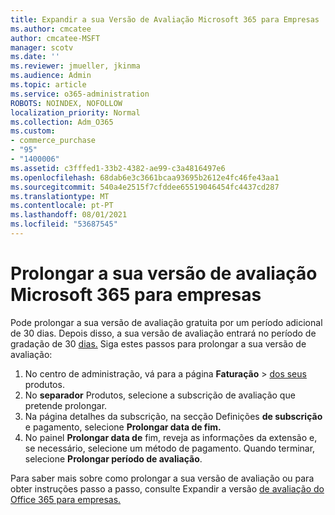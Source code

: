 ```yaml
---
title: Expandir a sua Versão de Avaliação Microsoft 365 para Empresas
ms.author: cmcatee
author: cmcatee-MSFT
manager: scotv
ms.date: ''
ms.reviewer: jmueller, jkinma
ms.audience: Admin
ms.topic: article
ms.service: o365-administration
ROBOTS: NOINDEX, NOFOLLOW
localization_priority: Normal
ms.collection: Adm_O365
ms.custom:
- commerce_purchase
- "95"
- "1400006"
ms.assetid: c3fffed1-33b2-4382-ae99-c3a4816497e6
ms.openlocfilehash: 68dab6e3c3661bcaa93695b2612e4fc46fe43aa1
ms.sourcegitcommit: 540a4e2515f7cfddee65519046454fc4437cd287
ms.translationtype: MT
ms.contentlocale: pt-PT
ms.lasthandoff: 08/01/2021
ms.locfileid: "53687545"
---
```

# <a name="extend-your-trial-for-microsoft-365-for-business"></a>Prolongar a sua versão de avaliação Microsoft 365 para empresas

Pode prolongar a sua versão de avaliação gratuita por um período adicional de 30 dias. Depois disso, a sua versão de avaliação entrará no período de gradação de 30 [dias.](/alchemyinsights/grace-period-for-microsoft-365-free-trial) Siga estes passos para prolongar a sua versão de avaliação:
  
1. No centro de administração, vá para a página **Faturação** \> [dos seus](https://go.microsoft.com/fwlink/p/?linkid=842054) produtos.
2. No **separador** Produtos, selecione a subscrição de avaliação que pretende prolongar.
3. Na página detalhes da subscrição, na secção Definições **de subscrição** e pagamento, selecione **Prolongar data de fim.**
4. No painel **Prolongar data de** fim, reveja as informações da extensão e, se necessário, selecione um método de pagamento. Quando terminar, selecione **Prolongar período de avaliação**.

Para saber mais sobre como prolongar a sua versão de avaliação ou para obter instruções passo a passo, consulte Expandir a versão [de avaliação do Office 365 para empresas.](/microsoft-365/commerce/extend-your-trial)